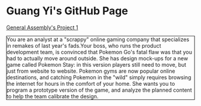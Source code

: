 # Guang Yi's GitHub Page

<a href= http://guangyic.github.io/project1/> General Assembly's Project 1 </a>
<div style="border:1px solid #000;"> You are an analyst at a "scrappy" online gaming company that specializes in remakes of last year's fads.Your boss, who runs the product development team, is convinced that Pokemon Go's fatal flaw was that you had to actually move around outside. She has design mock-ups for a new game called Pokemon Stay: in this version players still need to move, but just from website to website. Pokemon gyms are now popular online destinations, and catching Pokemon in the "wild" simply requires browsing the internet for hours in the comfort of your home. She wants you to program a prototype version of the game, and analyze the planned content to help the team calibrate the design.</div>
